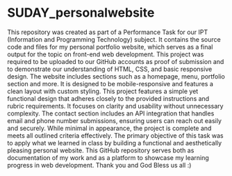 # SUDAY_personalwebsite
This repository was created as part of a Performance Task for our IPT (Information and Programming Technology) subject. It contains the source code and files for my personal portfolio website, which serves as a final output for the topic on front-end web development. 
This project was required to be uploaded to our GitHub accounts as proof of submission and to demonstrate our understanding of HTML, CSS, and basic responsive design. The website includes sections such as a homepage, menu, portfolio section and more. 
It is designed to be mobile-responsive and features a clean layout with custom styling. 
This project features a simple yet functional design that adheres closely to the provided instructions and rubric requirements. 
It focuses on clarity and usability without unnecessary complexity. 
The contact section includes an API integration that handles email and phone number submissions, ensuring users can reach out easily and securely. While minimal in appearance, the project is complete and meets all outlined criteria effectively. 
The primary objective of this task was to apply what we learned in class by building a functional and aesthetically pleasing personal website. This GitHub repository serves both as documentation of my work and as a platform to showcase my learning progress in web development. Thank you and God Bless us all :)
